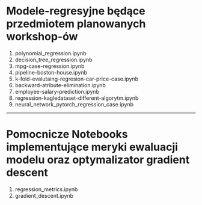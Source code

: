 # Modele-regresyjne będące przedmiotem planowanych workshop-ów

1. polynomial_regression.ipynb
2. decision_tree_regression.ipynb
3. mpg-case-regression.ipynb
4. pipeline-boston-house.ipynb
5. k-fold-evalutaing-regresion-car-price-case.ipynb
6. backward-atribute-elimination.ipynb
7. employee-salary-prediction.ipynb
8. regression-kagledataset-different-algorytm.ipynb
9. neural_network_pytorch_regression_case.ipynb
-----------------------------------------------------------------------------------------------------
# Pomocnicze  Notebooks  implementujące meryki ewaluacji modelu oraz optymalizator gradient descent 
1. regression_metrics.ipynb
2. gradient_descent.ipynb
